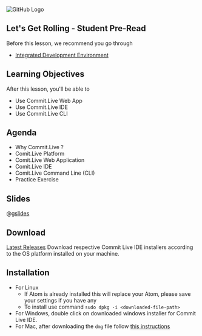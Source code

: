 ![GitHub Logo](https://s3.ap-south-1.amazonaws.com/greyatom-social/logo.png)

## Let's Get Rolling - Student Pre-Read
Before this lesson, we recommend you go through
* [Integrated Development Environment](https://en.wikipedia.org/wiki/Integrated_development_environment)

## Learning Objectives

After this lesson, you'll be able to
* Use Commit.Live Web App
* Use Commit.Live IDE
* Use Commit.Live CLI

## Agenda

* Why Commit.Live ?
* Comit.Live Platform
* Comit.Live Web Application
* Comit.Live IDE 
* Comit.Live Command Line (CLI) 
* Practice Exercise

## Slides
@[gslides](1HF5i6JrRhau7akpzl_ztjy_spSaMZlXtNBVs4VgH6Lc)

## Download 
[Latest Releases](https://github.com/greyatom-edu-tech/greyatom-ide/releases/latest/)
Download respective Commit Live IDE installers according to the OS platform installed on your machine.

## Installation
* For Linux
  * If Atom is already installed this will replace your Atom, please save your settings if you have any
  * To install use command `sudo dpkg -i <downloaded-file-path>` 
* For Windows, double click on downloaded windows installer for Commit Live IDE.
* For Mac, after downloading the `dmg` file follow [this instructions](http://www.iclarified.com/28180/how-to-open-applications-from-unidentified-developers-in-mac-os-x-mountain-lion)
